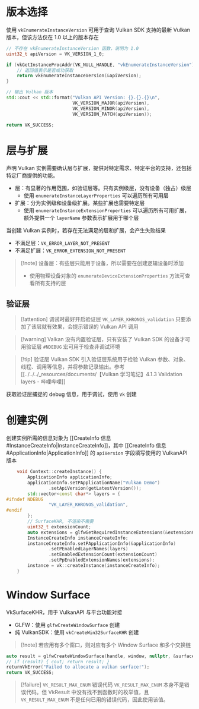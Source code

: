 # 版本选择

使用 `vkEnumerateInstanceVersion` 可用于查询 Vulkan SDK 支持的最新 Vulkan 版本，但该方法仅在 1.0 以上的版本存在

```cpp
// 不存在 vkEnumerateInstanceVersion 函数，说明为 1.0
uint32_t apiVersion = VK_VERSION_1_0;

if (vkGetInstanceProcAddr(VK_NULL_HANDLE, "vkEnumerateInstanceVersion")) {
    // 返回值表示是否成功获取
    return vkEnumerateInstanceVersion(&apiVersion);
}

// 输出 Vulkan 版本
std::cout << std::format("Vulkan API Version: {}.{}.{}\n",
                         VK_VERSION_MAJOR(apiVersion),
                         VK_VERSION_MINOR(apiVersion),
                         VK_VERSION_PATCH(apiVersion));

return VK_SUCCESS;
```
# 层与扩展

声明 Vulkan 实例需要确认层与扩展，提供对特定需求、特定平台的支持，还包括特定厂商提供的功能。
- 层：有显著的作用范围，如验证层等。只有实例级层，没有设备（独占）级层
	- 使用 `enumerateInstanceLayerProperties` 可以遍历所有可用层
- 扩展：分为实例级和设备级扩展。某些扩展也需要特定层
	- 使用 `enumerateInstanceExtensionProperties` 可以遍历所有可用扩展，额外提供一个 `layerName` 参数表示扩展用于哪个层

当创建 Vulkan 实例时，若存在无法满足的层和扩展，会产生失败结果
- 不满足层：`VK_ERROR_LAYER_NOT_PRESENT`
- 不满足扩展：`VK_ERROR_EXTENSION_NOT_PRESENT`

> [!note] 设备层：有些层只能用于设备，所以需要在创建逻辑设备时添加
> - 使用物理设备对象的 `enumerateDeviceExtensionProperties` 方法可查看所有支持的层
## 验证层

> [!attention] 调试时最好开启验证层 `VK_LAYER_KHRONOS_validation`
> 只要添加了该层就有效果，会提示错误的 Vulkan API 调用

> [!warning] Valkan 没有内置验证层，只有安装了 Vulkan SDK 的设备才可用验证层
> `#NDEBUG` 宏可用于检查非调试环境

> [!tip] 验证层
> Vulkan SDK 引入验证层系统用于检验 Vulkan 参数、对象、线程、调用等信息，并将参数记录输出。参考 [[../../../_resources/documents/【Vulkan 学习笔记】4.1.3 Validation layers - 哔哩哔哩]]

获取验证层捕捉的 debug 信息，用于调试，使用 `Vk` 创建
# 创建实例

创建实例所需的信息对象为 [[CreateInfo 信息#InstanceCreateInfo|InstanceCreateInfo]]，其中 [[CreateInfo 信息#ApplicationInfo|ApplicationInfo]] 的 `apiVersion` 字段填写使用的 VulkanAPI 版本

```cpp
    void Context::createInstance() {
        ApplicationInfo applicationInfo;
        applicationInfo.setPApplicationName("Vulkan Demo")
                .setApiVersion(getLatestVersion());
        std::vector<const char*> layers = {
#ifndef NDEBUG
                "VK_LAYER_KHRONOS_validation",
#endif
        };
        // SurfaceKHR, 不渲染不需要
        uint32_t extensionCount;
        auto extensions = glfwGetRequiredInstanceExtensions(&extensionCount);
        InstanceCreateInfo instanceCreateInfo;
        instanceCreateInfo.setPApplicationInfo(&applicationInfo)
                .setPEnabledLayerNames(layers)
                .setEnabledExtensionCount(extensionCount)
                .setPpEnabledExtensionNames(extensions);
        instance = vk::createInstance(instanceCreateInfo);
    }
```
# Window Surface

VkSurfaceKHR，用于 VulkanAPI 与平台功能对接
- GLFW：使用 `glfwCreateWindowSurface` 创建
- 纯 VulkanSDK：使用 `vkCreateWin32SurfaceKHR` 创建

> [!note] 若应用有多个窗口，则对应有多个 Window Surface 和多个交换链

```cpp title:VulkanInstance::setSurfaceFromGLFW
auto result = glfwCreateWindowSurface(handle, window, nullptr, &surface);
// if (result) { cout; return result; }
returnVkError("Failed to allocate a vulkan surface!");
return VK_SUCCESS;
```

> [!failure] `VK_RESULT_MAX_ENUM` 错误代码
> `VK_RESULT_MAX_ENUM` 本身不是错误代码。但 VkResult 中没有找不到函数时的枚举值，且 `VK_RESULT_MAX_ENUM` 不是任何已用的错误代码，因此使用该值。
